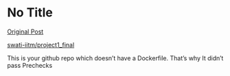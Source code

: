 # No Title

[Original Post](https://discourse.onlinedegree.iitm.ac.in/t/171141/232)

<p><a href="https://github.com/swati-iitm/project1_final" rel="noopener nofollow ugc">swati-iitm/project1_final</a></p>
<p>This is your github repo which doesn’t have a Dockerfile. That’s why It didn’t pass Prechecks</p>
